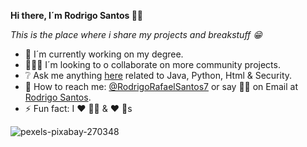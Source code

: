 **Hi there, I´m Rodrigo Santos 👋🏻**

*This is the place where i share my projects and breakstuff 😁*

- 📖 I´m currently working on my degree.
- 👨🏽‍💻 I´m looking to o collaborate on more community projects.
- ❔ Ask me anything [here](rodrigorafaelsantos7@icloud.com) related to Java, Python, Html & Security.
- 📩 How to reach me: [@RodrigoRafaelSantos7](https://github.com/RodrigoRafaelSantos7) or say 👋🏻 on Email at [Rodrigo Santos](rodrigorafaelsantos7@icloud.com).
- ⚡️ Fun fact: I ❤️ 🏄🏼 & ❤️ 🐶s

![pexels-pixabay-270348](https://user-images.githubusercontent.com/94317093/153850261-c97181bd-e242-41ef-adfb-51e4fc1f91bc.jpg)


